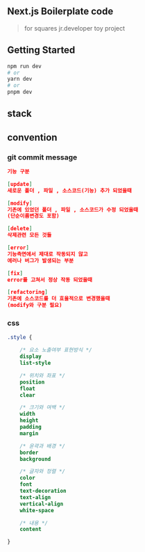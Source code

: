 ## Next.js Boilerplate code

> for squares jr.developer toy project

## Getting Started

```bash
npm run dev
# or
yarn dev
# or
pnpm dev
```

## stack

## convention

### git commit message

```json
기능 구분

[update]
새로운 폴더 , 파일 , 소스코드(기능) 추가 되었을때

[modify]
기존에 있었던 폴더 , 파일 , 소스코드가 수정 되었을때
(단순이름변경도 포함)

[delete]
삭제관련 모든 것들

[error]
기능측면에서 제대로 작동되지 않고
에러나 버그가 발생되는 부분

[fix]
error를 고쳐서 정상 작동 되었을때

[refactoring]
기존에 소스코드를 더 효율적으로 변경했을때
(modify와 구분 필요)

```

### css

```css
.style {

	/* 요소 노출여부 표현방식 */
	display
	list-style

	/* 위치와 좌표 */
	position
	float
	clear

	/* 크기와 여백 */
	width
	height
	padding
	margin

	/* 윤곽과 배경 */
	border
	background

	/* 글자와 정렬 */
	color
	font
	text-decoration
	text-align
	vertical-align
	white-space

	/* 내용 */
	content

}
```
